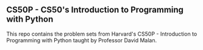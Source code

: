 ## CS50P - CS50's Introduction to Programming with Python

This repo contains the problem sets from Harvard's CS50P - Introduction to Programming with Python taught by Professor David Malan.
